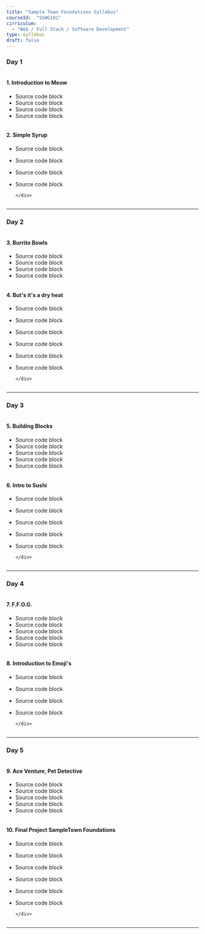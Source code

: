 ```yaml
---
title: "Sample Town Foundations Syllabus" 
courseId:  "SSWG101"
cirriculum:  
  - "Web / Full Stack / Software Development"
type: syllabus
draft: false
---
```


### Day 1

<div class="row">
<div class="column">

#### 1. Introduction to Meow

* Source code block
* Source code block
* Source code block
* Source code block

</div>
<div class="column">

#### 2. Simple Syrup

* Source code block
* Source code block
* Source code block
* Source code block

      </div>

  </div>

---

### Day 2

<div class="row">
<div class="column">

#### 3. Burrito Bowls

* Source code block
* Source code block
* Source code block
* Source code block

</div>
<div class="column">

#### 4. But's it's a dry heat

* Source code block
* Source code block
* Source code block
* Source code block
* Source code block
* Source code block

      </div>

  </div>

---

### Day 3

<div class="row">
<div class="column">

#### 5. Building Blocks

* Source code block
* Source code block
* Source code block
* Source code block
* Source code block

</div>
<div class="column">

#### 6. Intro to Sushi

* Source code block
* Source code block
* Source code block
* Source code block
* Source code block

      </div>

  </div>

---

### Day 4

<div class="row">
<div class="column">

#### 7. F.F.O.G.

* Source code block
* Source code block
* Source code block
* Source code block
* Source code block

</div>
<div class="column">

#### 8. Introduction to Emoji's

* Source code block
* Source code block
* Source code block
* Source code block

      </div>

  </div>

---

### Day 5

<div class="row">
<div class="column">

#### 9. Ace Venture, Pet Detective

* Source code block
* Source code block
* Source code block
* Source code block
* Source code block

</div>
<div class="column">

#### 10. Final Project SampleTown Foundations

* Source code block
* Source code block
* Source code block
* Source code block
* Source code block
* Source code block

      </div>

  </div>

---
